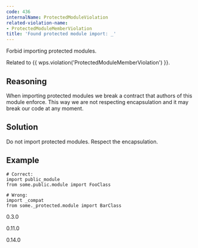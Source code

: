 ```yaml
---
code: 436
internalName: ProtectedModuleViolation
related-violation-name:
- ProtectedModuleMemberViolation
title: 'Found protected module import: _'
---
```


Forbid importing protected modules.

Related to {{ wps.violation('ProtectedModuleMemberViolation') }}.

## Reasoning
When importing protected modules we break a contract that authors of
this module enforce. This way we are not respecting encapsulation
and it may break our code at any moment.

## Solution
Do not import protected modules. Respect the encapsulation.

## Example

    # Correct:
    import public_module
    from some.public.module import FooClass
    
    # Wrong:
    import _compat
    from some._protected.module import BarClass

<div class="versionadded">

0.3.0

</div>

<div class="versionchanged">

0.11.0

</div>

<div class="versionchanged">

0.14.0

</div>
